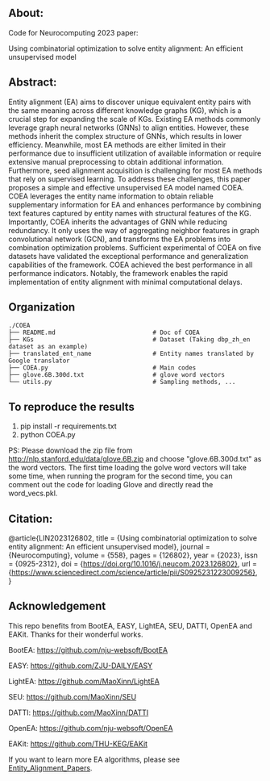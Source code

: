 ## About:
Code for Neurocomputing 2023 paper: 

Using combinatorial optimization to solve entity alignment: An efficient unsupervised model

## Abstract:
Entity alignment (EA) aims to discover unique equivalent entity pairs with the same meaning across different knowledge graphs (KG), which is a crucial step for expanding the scale of KGs. Existing EA methods commonly leverage graph neural networks (GNNs) to align entities. However, these methods inherit the complex structure of GNNs, which results in lower efficiency. Meanwhile, most EA methods are either limited in their performance due to insufficient utilization of available information or require extensive manual preprocessing to obtain additional information. Furthermore, seed alignment acquisition is challenging for most EA methods that rely on supervised learning. To address these challenges, this paper proposes a simple and effective unsupervised EA model named COEA. COEA leverages the entity name information to obtain reliable supplementary information for EA and enhances performance by combining text features captured by entity names with structural features of the KG. Importantly, COEA inherits the advantages of GNN while reducing redundancy. It only uses the way of aggregating neighbor features in graph convolutional network (GCN), and transforms the EA problems into combination optimization problems. Sufficient experimental of COEA on five datasets have validated the exceptional performance and generalization capabilities of the framework. COEA achieved the best performance in all performance indicators. Notably, the framework enables the rapid implementation of entity alignment with minimal computational delays.

## Organization
```
./COEA
├── README.md                           # Doc of COEA
├── KGs                                 # Dataset (Taking dbp_zh_en dataset as an example)
├── translated_ent_name                 # Entity names translated by Google translator
├── COEA.py                             # Main codes
├── glove.6B.300d.txt                   # glove word vectors
└── utils.py                            # Sampling methods, ...
```

## To reproduce the results
1) pip install -r requirements.txt
2) python COEA.py

PS: Please download the zip file from http://nlp.stanford.edu/data/glove.6B.zip and choose "glove.6B.300d.txt" as the word vectors. The first time loading the golve word vectors will take some time, when running the program for the second time, you can comment out the code for loading Glove and directly read the word_vecs.pkl.

## Citation:

@article{LIN2023126802,
  title = {Using combinatorial optimization to solve entity alignment: An efficient unsupervised model},
  journal = {Neurocomputing},
  volume = {558},
  pages = {126802},
  year = {2023},
  issn = {0925-2312},
  doi = {https://doi.org/10.1016/j.neucom.2023.126802},
  url = {https://www.sciencedirect.com/science/article/pii/S0925231223009256},
}

## Acknowledgement
This repo benefits from BootEA, EASY, LightEA, SEU, DATTI, OpenEA and EAKit. Thanks for their wonderful works.

BootEA: https://github.com/nju-websoft/BootEA

EASY: https://github.com/ZJU-DAILY/EASY

LightEA: https://github.com/MaoXinn/LightEA

SEU: https://github.com/MaoXinn/SEU

DATTI: https://github.com/MaoXinn/DATTI

OpenEA: https://github.com/nju-websoft/OpenEA

EAKit: https://github.com/THU-KEG/EAKit

If you want to learn more EA algorithms, please see [Entity_Alignment_Papers](https://github.com/THU-KEG/Entity_Alignment_Papers).

